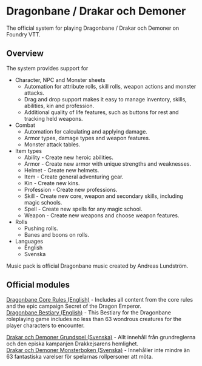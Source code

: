 # Dragonbane / Drakar och Demoner
The official system for playing Dragonbane / Drakar och Demoner on Foundry VTT.
 
	
## Overview
The system provides support for

- Character, NPC and Monster sheets
  - Automation for attribute rolls, skill rolls, weapon actions and monster attacks.
  - Drag and drop support makes it easy to manage inventory, skills, abilities, kin and profession.
  - Additional quality of life features, such as buttons for rest and tracking held weapons.
- Combat
  - Automation for calculating and applying damage.
  - Armor types, damage types and weapon features.
  - Monster attack tables.
- Item types
  - Ability - Create new heroic abilities.
  - Armor - Create new armor with unique strengths and weaknesses.
  - Helmet - Create new helmets.
  - Item - Create general adventuring gear.
  - Kin - Create new kins.
  - Profession - Create new professions.
  - Skill - Create new core, weapon and secondary skills, including magic schools.
  - Spell - Create new spells for any magic school.
  - Weapon - Create new weapons and choose weapon features.
- Rolls
  - Pushing rolls.
  - Banes and boons on rolls.
- Languages
  - English
  - Svenska

Music pack is official Dragonbane music created by Andreas Lundström.

## Official modules
[Dragonbane Core Rules (English)](https://foundryvtt.com/packages/dragonbane-coreset) - Includes all content from the core rules and the epic campaign Secret of the Dragon Emperor.  
[Dragonbane Bestiary (English)](https://foundryvtt.com/packages/dragonbane-bestiary) - This Bestiary for the Dragonbane roleplaying game includes no less than 63 wondrous creatures for the player characters to encounter. 

[Drakar och Demoner Grundspel (Svenska)](https://foundryvtt.com/packages/dragonbane-grundspel) - Allt innehåll från grundreglerna och den episka kampanjen  Drakkejsarens hemlighet.  
[Drakar och Demoner Monsterboken (Svenska)](https://foundryvtt.com/packages/dragonbane-monsterboken) -  Innehåller inte mindre än 63 fantastiska varelser för spelarnas rollpersoner att möta. 
